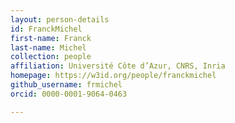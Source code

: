 ```yaml
---
layout: person-details
id: FranckMichel
first-name: Franck
last-name: Michel
collection: people
affiliation: Université Côte d’Azur, CNRS, Inria
homepage: https://w3id.org/people/franckmichel
github_username: frmichel
orcid: 0000-0001-9064-0463

---
```

